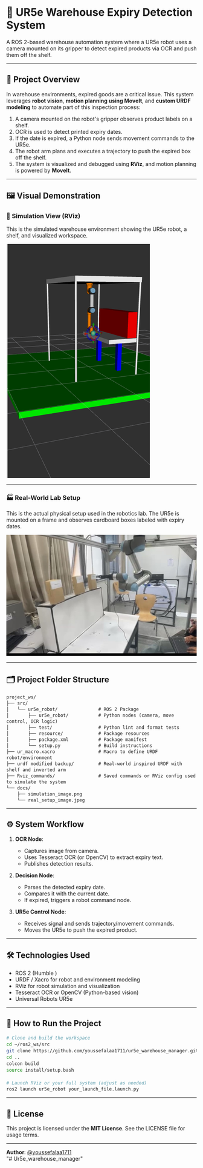 # 🤖 UR5e Warehouse Expiry Detection System

A ROS 2-based warehouse automation system where a UR5e robot uses a camera mounted on its gripper to detect expired products via OCR and push them off the shelf.

---

## 🧠 Project Overview

In warehouse environments, expired goods are a critical issue. This system leverages **robot vision**, **motion planning using MoveIt**, and **custom URDF modeling** to automate part of this inspection process:

1. A camera mounted on the robot's gripper observes product labels on a shelf.
2. OCR is used to detect printed expiry dates.
3. If the date is expired, a Python node sends movement commands to the UR5e.
4. The robot arm plans and executes a trajectory to push the expired box off the shelf.
5. The system is visualized and debugged using **RViz**, and motion planning is powered by **MoveIt**.

---

## 🖼️ Visual Demonstration

### 🧪 Simulation View (RViz)

This is the simulated warehouse environment showing the UR5e robot, a shelf, and visualized workspace.

![Simulation View](docs/simulation_image.png)

---

### 🏭 Real-World Lab Setup

This is the actual physical setup used in the robotics lab. The UR5e is mounted on a frame and observes cardboard boxes labeled with expiry dates.

![Real Setup](docs/real_setup_image.jpeg)

---

## 🗂️ Project Folder Structure

```
project_ws/
├── src/
│   └── ur5e_robot/               # ROS 2 Package
│       ├── ur5e_robot/           # Python nodes (camera, move control, OCR logic)
│       ├── test/                 # Python lint and format tests
│       ├── resource/             # Package resources
│       ├── package.xml           # Package manifest
│       └── setup.py              # Build instructions
├── ur_macro.xacro                # Macro to define URDF robot/environment
├── urdf modified backup/         # Real-world inspired URDF with shelf and inverted arm
├── Rviz_commands/                # Saved commands or RViz config used to simulate the system
└── docs/
    ├── simulation_image.png
    └── real_setup_image.jpeg
```

---

## ⚙️ System Workflow

1. **OCR Node**:
   - Captures image from camera.
   - Uses Tesseract OCR (or OpenCV) to extract expiry text.
   - Publishes detection results.

2. **Decision Node**:
   - Parses the detected expiry date.
   - Compares it with the current date.
   - If expired, triggers a robot command node.

3. **UR5e Control Node**:
   - Receives signal and sends trajectory/movement commands.
   - Moves the UR5e to push the expired product.

---

## 🛠️ Technologies Used

- ROS 2 (Humble )
- URDF / Xacro for robot and environment modeling
- RViz for robot simulation and visualization
- Tesseract OCR or OpenCV (Python-based vision)
- Universal Robots UR5e

---

## 🚀 How to Run the Project

```bash
# Clone and build the workspace
cd ~/ros2_ws/src
git clone https://github.com/youssefalaa1711/ur5e_warehouse_manager.git
cd ..
colcon build
source install/setup.bash

# Launch RViz or your full system (adjust as needed)
ros2 launch ur5e_robot your_launch_file.launch.py
```

---

## 📜 License

This project is licensed under the **MIT License**. See the LICENSE file for usage terms.

---

**Author**: [@youssefalaa1711](https://github.com/youssefalaa1711)  
"# Ur5e_warehouse_manager" 
